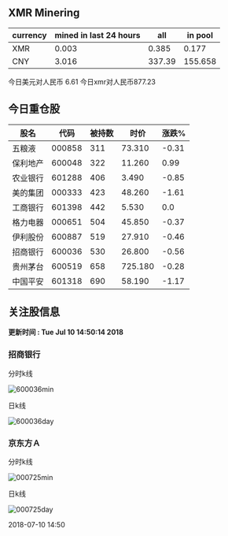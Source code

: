 ## XMR Minering

|currency|mined in last 24 hours|all|in pool|
|---|---|---|---|
|XMR|0.003|0.385|0.177|
|CNY|3.016|337.39|155.658|

今日美元对人民币 6.61	今日xmr对人民币877.23


## 今日重仓股 

|股名|代码|被持数|时价|涨跌%|
|---|---|---|---|---|
|五粮液|000858|311|73.310|-0.31|
|保利地产|600048|322|11.260|0.99|
|农业银行|601288|406|3.490|-0.85|
|美的集团|000333|423|48.260|-1.61|
|工商银行|601398|442|5.530|0.0|
|格力电器|000651|504|45.850|-0.37|
|伊利股份|600887|519|27.910|-0.46|
|招商银行|600036|530|26.800|-0.56|
|贵州茅台|600519|658|725.180|-0.28|
|中国平安|601318|690|58.190|-1.17|

## 关注股信息
**更新时间 : Tue Jul 10 14:50:14 2018**
### 招商银行 
分时k线

![600036min](http://image.sinajs.cn/newchart/min/n/sh600036.gif)

日k线

![600036day](http://image.sinajs.cn/newchart/daily/n/sh600036.gif)

### 京东方Ａ 
分时k线

![000725min](http://image.sinajs.cn/newchart/min/n/sz000725.gif)

日k线

![000725day](http://image.sinajs.cn/newchart/daily/n/sz000725.gif)

2018-07-10 14:50